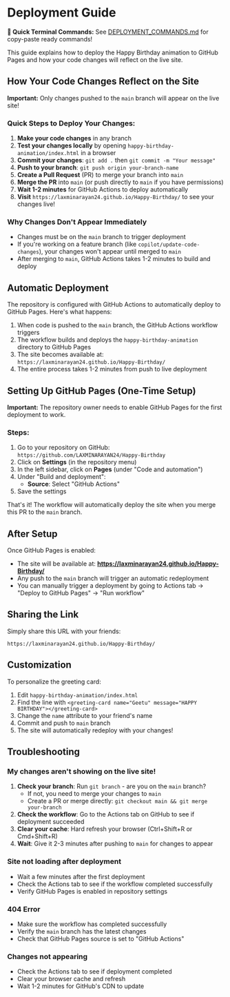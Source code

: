 
# Deployment Guide

**🚀 Quick Terminal Commands:** See [DEPLOYMENT_COMMANDS.md](DEPLOYMENT_COMMANDS.md) for copy-paste ready commands!

This guide explains how to deploy the Happy Birthday animation to GitHub Pages and how your code changes will reflect on the live site.

## How Your Code Changes Reflect on the Site

**Important:** Only changes pushed to the `main` branch will appear on the live site!

### Quick Steps to Deploy Your Changes:

1. **Make your code changes** in any branch
2. **Test your changes locally** by opening `happy-birthday-animation/index.html` in a browser
3. **Commit your changes**: `git add .` then `git commit -m "Your message"`
4. **Push to your branch**: `git push origin your-branch-name`
5. **Create a Pull Request** (PR) to merge your branch into `main`
6. **Merge the PR** into `main` (or push directly to `main` if you have permissions)
7. **Wait 1-2 minutes** for GitHub Actions to deploy automatically
8. **Visit** `https://laxminarayan24.github.io/Happy-Birthday/` to see your changes live!

### Why Changes Don't Appear Immediately

- Changes must be on the `main` branch to trigger deployment
- If you're working on a feature branch (like `copilot/update-code-changes`), your changes won't appear until merged to `main`
- After merging to `main`, GitHub Actions takes 1-2 minutes to build and deploy

## Automatic Deployment

The repository is configured with GitHub Actions to automatically deploy to GitHub Pages. Here's what happens:

1. When code is pushed to the `main` branch, the GitHub Actions workflow triggers
2. The workflow builds and deploys the `happy-birthday-animation` directory to GitHub Pages
3. The site becomes available at: `https://laxminarayan24.github.io/Happy-Birthday/`
4. The entire process takes 1-2 minutes from push to live deployment

## Setting Up GitHub Pages (One-Time Setup)

**Important:** The repository owner needs to enable GitHub Pages for the first deployment to work.

### Steps:

1. Go to your repository on GitHub: `https://github.com/LAXMINARAYAN24/Happy-Birthday`
2. Click on **Settings** (in the repository menu)
3. In the left sidebar, click on **Pages** (under "Code and automation")
4. Under "Build and deployment":
   - **Source**: Select "GitHub Actions"
5. Save the settings

That's it! The workflow will automatically deploy the site when you merge this PR to the `main` branch.

## After Setup

Once GitHub Pages is enabled:
- The site will be available at: **https://laxminarayan24.github.io/Happy-Birthday/**
- Any push to the `main` branch will trigger an automatic redeployment
- You can manually trigger a deployment by going to Actions tab → "Deploy to GitHub Pages" → "Run workflow"

## Sharing the Link

Simply share this URL with your friends:
```
https://laxminarayan24.github.io/Happy-Birthday/
```

## Customization

To personalize the greeting card:
1. Edit `happy-birthday-animation/index.html`
2. Find the line with `<greeting-card name="Geetu" message="HAPPY BIRTHDAY"></greeting-card>`
3. Change the `name` attribute to your friend's name
4. Commit and push to `main` branch
5. The site will automatically redeploy with your changes!

## Troubleshooting

### My changes aren't showing on the live site!
1. **Check your branch**: Run `git branch` - are you on the `main` branch?
   - If not, you need to merge your changes to `main`
   - Create a PR or merge directly: `git checkout main && git merge your-branch`
2. **Check the workflow**: Go to the Actions tab on GitHub to see if deployment succeeded
3. **Clear your cache**: Hard refresh your browser (Ctrl+Shift+R or Cmd+Shift+R)
4. **Wait**: Give it 2-3 minutes after pushing to `main` for changes to appear

### Site not loading after deployment
- Wait a few minutes after the first deployment
- Check the Actions tab to see if the workflow completed successfully
- Verify GitHub Pages is enabled in repository settings

### 404 Error
- Make sure the workflow has completed successfully
- Verify the `main` branch has the latest changes
- Check that GitHub Pages source is set to "GitHub Actions"

### Changes not appearing
- Check the Actions tab to see if deployment completed
- Clear your browser cache and refresh
- Wait 1-2 minutes for GitHub's CDN to update
